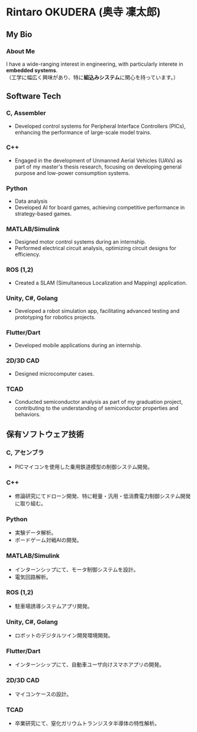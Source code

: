 # Rintaro OKUDERA (奥寺 凜太郎)

## My Bio

### About Me
I have a wide-ranging interest in engineering, with particularly interete in **embedded systems**.<br>
（工学に幅広く興味があり、特に**組込みシステム**に関心を持っています。）

## Software Tech

### C, Assembler
- Developed control systems for Peripheral Interface Controllers (PICs), enhancing the performance of large-scale model trains.

### C++
- Engaged in the development of Unmanned Aerial Vehicles (UAVs) as part of my master's thesis research, focusing on developing general purpose and low-power consumption systems.

### Python
- Data analysis
- Developed AI for board games, achieving competitive performance in strategy-based games.

### MATLAB/Simulink
- Designed motor control systems during an internship.
- Performed electrical circuit analysis, optimizing circuit designs for efficiency.

### ROS (1,2)
- Created a SLAM (Simultaneous Localization and Mapping) application.

### Unity, C#, Golang
- Developed a robot simulation app, facilitating advanced testing and prototyping for robotics projects.

### Flutter/Dart
- Developed mobile applications during an internship.

### 2D/3D CAD
- Designed microcomputer cases.

### TCAD
- Conducted semiconductor analysis as part of my graduation project, contributing to the understanding of semiconductor properties and behaviors.

## 保有ソフトウェア技術

### C, アセンブラ
- PICマイコンを使用した乗用鉄道模型の制御システム開発。

### C++
- 修論研究にてドローン開発、特に軽量・汎用・低消費電力制御システム開発に取り組む。

### Python
- 実験データ解析。
- ボードゲーム対戦AIの開発。

### MATLAB/Simulink
- インターンシップにて、モータ制御システムを設計。
- 電気回路解析。

### ROS (1,2)
- 駐車場誘導システムアプリ開発。

### Unity, C#, Golang
- ロボットのデジタルツイン開発環境開発。

### Flutter/Dart
- インターンシップにて、自動車ユーザ向けスマホアプリの開発。

### 2D/3D CAD
- マイコンケースの設計。

### TCAD
- 卒業研究にて、窒化ガリウムトランジスタ半導体の特性解析。
